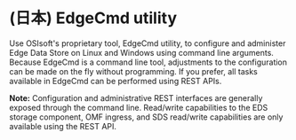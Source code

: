 ﻿---
uid: index1-0
---

# (日本) EdgeCmd utility

Use OSIsoft's proprietary tool, EdgeCmd utility, to configure and administer Edge Data Store on Linux and Windows using command line arguments. Because EdgeCmd is a command line tool, adjustments to the configuration can be made on the fly without programming. If you prefer, all tasks available in EdgeCmd can be performed using REST APIs. 

**Note:** Configuration and administrative REST interfaces are generally exposed through the command line. Read/write capabilities to the EDS storage component, OMF ingress, and SDS read/write capabilities are only available using the REST API.

<!--
# (日本) EdgeCmd utility

=======

- [EdgeCmd utility](xref:EdgecmdUtility1-0)
- [Installation](xref:Installation1-0)
  - [Access EdgeCmd utility](xref:AccessEdgeCmdUtility1-0)
- [Configuration](xref:Configuration1-0)
  - [Configure Edge Data Store](xref:ConfigureEdgeDataStore1-0)
  - [Configure Edge Data Store component](xref:ConfigureEdgeDataStoreComponent1-0)
  - [Configure port](xref:ConfigurePort1-0)
  - [Delete configuration](xref:DeleteConfiguration1-0)
- [Reference](xref:Reference1-0)
  - [Retrieve EdgeCmd utility help](xref:RetrieveEdgeCmdUtilityHelp1-0)
  - [Retrieve existing configuration](xref:RetrieveExistingConfiguration1-0)
  - [EdgeCmd commands](xref:EdgeCmdCommands1-0)
-->
